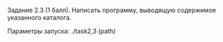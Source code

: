 Задание 2.3 (1 балл). Написать программу, выводящую содержимое указанного каталога.

Параметры запуска: ./task2,3 (path)
